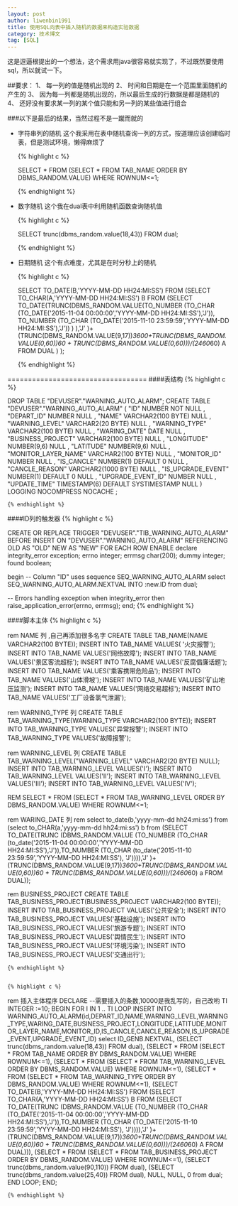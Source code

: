 ```yaml
---
layout: post
author: liwenbin1991
title: 使用SQL向表中插入随机的数据来构造实验数据
category: 技术博文
tag: [SQL]
---
```


这是逗逼根提出的一个想法，这个需求用java很容易就实现了，不过既然要使用sql，所以就试一下。

##要求：
1、 每一列的值是随机出现的
2、 时间和日期是在一个范围里面随机的产生的
3、 因为每一列都是随机出现的，所以最后生成的行数据是都是随机的
4、 还好没有要求某一列的某个值只能和另一列的某些值进行组合

###以下是最后的结果，当然过程不是一蹴而就的

* 字符串列的随机
	这个我采用在表中随机查询一列的方式，按道理应该创建临时表，但是测试环境，懒得麻烦了
	
	{% highlight c %}
	
	SELECT *  FROM (SELECT * FROM TAB_NAME ORDER BY DBMS_RANDOM.VALUE) WHERE ROWNUM<=1;
	
	{% endhighlight %}

* 数字随机
	这个我在dual表中利用随机函数查询随机值
	
	{% highlight c %}
	
	SELECT trunc(dbms_random.value(18,43)) FROM dual;
		
	{% endhighlight %}

* 日期随机
	这个有点难度，尤其是在时分秒上的随机
	
	{% highlight c %}
	
	SELECT TO_DATE(B,'YYYY-MM-DD HH24:MI:SS') 
	FROM (SELECT TO_CHAR(A,'YYYY-MM-DD HH24:MI:SS') B 
	      FROM (SELECT TO_DATE(TRUNC(DBMS_RANDOM.VALUE(TO_NUMBER (TO_CHAR (TO_DATE('2015-11-04 00:00:00','YYYY-MM-DD HH24:MI:SS'),'J')),
							   TO_NUMBER (TO_CHAR (TO_DATE('2015-11-10 23:59:59','YYYY-MM-DD HH24:MI:SS'),'J'))
							  )
					),'J'
				  )+
			    (TRUNC(DBMS_RANDOM.VALUE(9,17))*3600+TRUNC(DBMS_RANDOM.VALUE(0,60))*60 + 
			     TRUNC(DBMS_RANDOM.VALUE(0,60)))/(24*60*60) A FROM DUAL
		   )
	     );
	
	{% endhighlight %}


==================================
####表结构
	{% highlight c %}

DROP TABLE "DEVUSER"."WARNING_AUTO_ALARM";
CREATE TABLE "DEVUSER"."WARNING_AUTO_ALARM" (
"ID" NUMBER NOT NULL ,
"DEPART_ID" NUMBER NULL ,
"NAME" VARCHAR2(100 BYTE) NULL ,
"WARNING_LEVEL" VARCHAR2(20 BYTE) NULL ,
"WARNING_TYPE" VARCHAR2(100 BYTE) NULL ,
"WARING_DATE" DATE NULL ,
"BUSINESS_PROJECT" VARCHAR2(100 BYTE) NULL ,
"LONGITUDE" NUMBER(9,6) NULL ,
"LATITUDE" NUMBER(9,6) NULL ,
"MONITOR_LAYER_NAME" VARCHAR2(100 BYTE) NULL ,
"MONITOR_ID" NUMBER NULL ,
"IS_CANCLE" NUMBER(1) DEFAULT 0  NULL ,
"CANCLE_REASON" VARCHAR2(1000 BYTE) NULL ,
"IS_UPGRADE_EVENT" NUMBER(1) DEFAULT 0  NULL ,
"UPGRADE_EVENT_ID" NUMBER NULL ,
"UPDATE_TIME" TIMESTAMP(6)  DEFAULT SYSTIMESTAMP  NULL 
)
LOGGING
NOCOMPRESS
NOCACHE
;

	{% endhighlight %}

####ID列的触发器
	{% highlight c %}

CREATE OR REPLACE TRIGGER "DEVUSER"."TIB_WARNING_AUTO_ALARM" BEFORE INSERT ON "DEVUSER"."WARNING_AUTO_ALARM" REFERENCING OLD AS "OLD" NEW AS "NEW" FOR EACH ROW ENABLE
declare
    integrity_error  exception;
    errno            integer;
    errmsg           char(200);
    dummy            integer;
    found            boolean;

begin
    --  Column "ID" uses sequence SEQ_WARNING_AUTO_ALARM
    select SEQ_WARNING_AUTO_ALARM.NEXTVAL INTO :new.ID from dual;

--  Errors handling
exception
    when integrity_error then
       raise_application_error(errno, errmsg);
end;
	{% endhighlight %}

####脚本主体
	{% highlight c %}

rem NAME 列 ,自己再添加很多名字
CREATE TABLE TAB_NAME(NAME VARCHAR2(100 BYTE));
INSERT INTO TAB_NAME VALUES( '火灾报警');
INSERT INTO TAB_NAME VALUES('网络故障');
INSERT INTO TAB_NAME VALUES('景区客流超标');
INSERT INTO TAB_NAME VALUES('反腐倡廉话题');
INSERT INTO TAB_NAME VALUES('乘客携带危险品');
INSERT INTO TAB_NAME VALUES('山体滑坡');
INSERT INTO TAB_NAME VALUES('矿山地压监测');
INSERT INTO TAB_NAME VALUES('网络交易超标');
INSERT INTO TAB_NAME VALUES('工厂设备氯气泄漏');

rem WARNING_TYPE 列
CREATE TABLE TAB_WARNING_TYPE(WARNING_TYPE VARCHAR2(100 BYTE));
INSERT INTO TAB_WARNING_TYPE VALUES('异常报警');
INSERT INTO TAB_WARNING_TYPE VALUES('故障报警');

rem WARNING_LEVEL 列
CREATE TABLE TAB_WARNING_LEVEL("WARNING_LEVEL" VARCHAR2(20 BYTE) NULL);
INSERT INTO TAB_WARNING_LEVEL VALUES('Ⅰ');
INSERT INTO TAB_WARNING_LEVEL VALUES('Ⅱ');
INSERT INTO TAB_WARNING_LEVEL VALUES('Ⅲ');
INSERT INTO TAB_WARNING_LEVEL VALUES('Ⅳ');

REM SELECT *  FROM (SELECT * FROM TAB_WARNING_LEVEL ORDER BY DBMS_RANDOM.VALUE) WHERE ROWNUM<=1;

rem WARING_DATE 列
rem select to_date(b,'yyyy-mm-dd hh24:mi:ss') from (select to_CHAR(a,'yyyy-mm-dd hh24:mi:ss') b from (SELECT TO_DATE(TRUNC (DBMS_RANDOM.VALUE (TO_NUMBER (TO_CHAR (to_date('2015-11-04 00:00:00','YYYY-MM-DD HH24:MI:SS'),'J')),TO_NUMBER (TO_CHAR (to_date('2015-11-10 23:59:59','YYYY-MM-DD HH24:MI:SS'), 'J')))),'J' )+ (TRUNC(DBMS_RANDOM.VALUE(9,17))*3600+TRUNC(DBMS_RANDOM.VALUE(0,60))*60 + TRUNC(DBMS_RANDOM.VALUE(0,60)))/(24*60*60) a FROM DUAL));


rem BUSINESS_PROJECT
CREATE TABLE TAB_BUSINESS_PROJECT(BUSINESS_PROJECT VARCHAR2(100 BYTE));
INSERT INTO TAB_BUSINESS_PROJECT VALUES('公共安全');
INSERT INTO TAB_BUSINESS_PROJECT VALUES('基础设施');
INSERT INTO TAB_BUSINESS_PROJECT VALUES('旅游专题');
INSERT INTO TAB_BUSINESS_PROJECT VALUES('舆情民生');
INSERT INTO TAB_BUSINESS_PROJECT VALUES('环境污染');
INSERT INTO TAB_BUSINESS_PROJECT VALUES('交通出行');

	{% endhighlight %}
       

	{% highlight c %}

rem 插入主体程序
DECLARE
	--需要插入的条数,10000是我乱写的，自己改哟
	TI  INTEGER :=10;
BEGIN
	FOR I IN 1 .. TI
	LOOP
		INSERT INTO WARNING_AUTO_ALARM(id,DEPART_ID,NAME,WARNING_LEVEL,WARNING_TYPE,WARING_DATE,BUSINESS_PROJECT,LONGITUDE,LATITUDE,MONITOR_LAYER_NAME,MONITOR_ID,IS_CANCLE,CANCLE_REASON,IS_UPGRADE_EVENT,UPGRADE_EVENT_ID) 
		select ID_GENB.NEXTVAL,
		(SELECT trunc(dbms_random.value(18,43)) FROM dual),
		(SELECT *  FROM (SELECT * FROM TAB_NAME ORDER BY DBMS_RANDOM.VALUE) WHERE ROWNUM<=1),
		(SELECT *  FROM (SELECT * FROM TAB_WARNING_LEVEL ORDER BY DBMS_RANDOM.VALUE) WHERE ROWNUM<=1),
		(SELECT *  FROM (SELECT * FROM TAB_WARNING_TYPE ORDER BY DBMS_RANDOM.VALUE) WHERE ROWNUM<=1),
		(SELECT TO_DATE(B,'YYYY-MM-DD HH24:MI:SS') FROM (SELECT TO_CHAR(A,'YYYY-MM-DD HH24:MI:SS') B FROM (SELECT TO_DATE(TRUNC (DBMS_RANDOM.VALUE (TO_NUMBER (TO_CHAR (TO_DATE('2015-11-04 00:00:00','YYYY-MM-DD HH24:MI:SS'),'J')),TO_NUMBER (TO_CHAR (TO_DATE('2015-11-10 23:59:59','YYYY-MM-DD HH24:MI:SS'), 'J')))),'J' )+ (TRUNC(DBMS_RANDOM.VALUE(9,17))*3600+TRUNC(DBMS_RANDOM.VALUE(0,60))*60 + TRUNC(DBMS_RANDOM.VALUE(0,60)))/(24*60*60) A FROM DUAL))),
		 (SELECT *  FROM (SELECT * FROM TAB_BUSINESS_PROJECT ORDER BY DBMS_RANDOM.VALUE) WHERE ROWNUM<=1),
		 (SELECT trunc(dbms_random.value(90,110)) FROM dual),
		 (SELECT trunc(dbms_random.value(25,40)) FROM dual),
		 NULL,
		 NULL,
		 0
		from dual;
	END LOOP;
END;

	{% endhighlight %}











